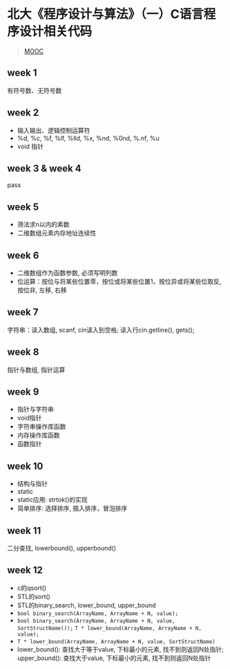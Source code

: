 # 北大《程序设计与算法》（一）C语言程序设计相关代码

> [MOOC](https://www.icourse163.org/course/PKU-1001553023)

## week 1

有符号数、无符号数

## week 2

+ 输入输出、逻辑控制运算符 
+ %d, %c, %f, %lf, %lld, %x, %nd, %0nd, %.nf, %u
+ void 指针 

## week 3 & week 4

pass

## week 5

+ 筛法求n以内的素数
+ 二维数组元素内存地址连续性 

## week 6

+ 二维数组作为函数参数, 必须写明列数 
+ 位运算：按位与将某些位置零，按位或将某些位置1，按位异或将某些位取反, 按位非, 左移, 右移 

## week 7

字符串：读入数组, scanf, cin读入到空格;  读入行cin.getline(), gets();  <cstring>

## week 8

指针与数组, 指针运算

## week 9

+ 指针与字符串
+ void指针
+ 字符串操作库函数 
+ 内存操作库函数
+ 函数指针 

## week 10

+ 结构与指针
+ static
+ static应用: strtok()的实现
+ 简单排序: 选择排序, 插入排序，冒泡排序 

## week 11

二分查找, lowerbound(), upperbound() 

## week 12

+ c的qsort()
+ STL的sort()
+ STL的binary_search, lower_bound, upper_bound 
+ `bool binary_search(ArrayName, ArrayName + N, value); `
+ `bool binary_search(ArrayName, ArrayName + N, value, SortStructName());`
  `T * lower_bound(ArrayName, ArrayName + N, value); `
+ `T * lower_bound(ArrayName, ArrayName + N, value, SortStructName)`
+ lower_bound(): 查找大于等于value, 下标最小的元素, 找不到则返回N处指针; upper_bound(): 查找大于value, 下标最小的元素, 找不到则返回N处指针